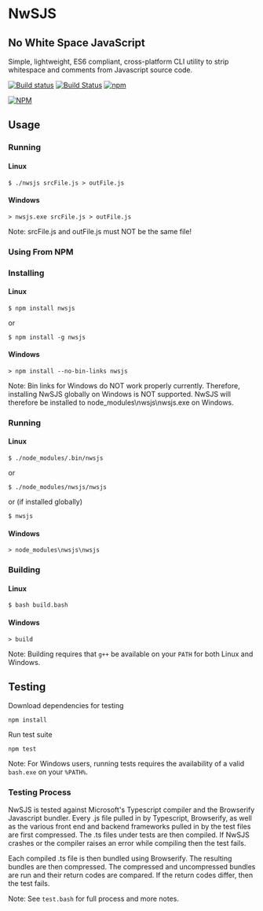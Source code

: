 # NwSJS

## No White Space JavaScript
Simple, lightweight, ES6 compliant, cross-platform CLI utility to strip whitespace and comments from Javascript source code.  

[![Build status](https://ci.appveyor.com/api/projects/status/j59s8ni4iimacqkt?svg=true)](https://ci.appveyor.com/project/chgibb/nwsjs)
[![Build Status](https://travis-ci.org/chgibb/NwSJS.svg?branch=master)](https://travis-ci.org/chgibb/NwSJS)
[![npm](https://img.shields.io/npm/dt/nwsjs.svg)]()

[![NPM](https://nodei.co/npm/nwsjs.png?downloads=true&downloadRank=true&stars=true)](https://nodei.co/npm/nwsjs/)

## Usage
### Running
#### Linux
``` 
$ ./nwsjs srcFile.js > outFile.js
```
#### Windows
``` 
> nwsjs.exe srcFile.js > outFile.js
```
Note: srcFile.js and outFile.js must NOT be the same file!  
### Using From NPM  
### Installing
#### Linux
```
$ npm install nwsjs
```
or
```
$ npm install -g nwsjs
```
#### Windows
```
> npm install --no-bin-links nwsjs
```
Note: Bin links for Windows do NOT work properly currently. Therefore, installing NwSJS globally on Windows is NOT supported. NwSJS will therefore be installed to  node_modules\nwsjs\nwsjs.exe on Windows.

### Running
#### Linux
```
$ ./node_modules/.bin/nwsjs
```
or
```
$ ./node_modules/nwsjs/nwsjs
```
or (if installed globally)
```
$ nwsjs
```
#### Windows
```
> node_modules\nwsjs\nwsjs
```

### Building
#### Linux
```
$ bash build.bash
```
#### Windows
```
> build
```
Note: Building requires that ```g++``` be available on your ```PATH``` for both Linux and Windows.

## Testing
Download dependencies for testing
```
npm install
```

Run test suite
```
npm test
```
Note: For Windows users, running tests requires the availability of a valid ```bash.exe``` on your ```%PATH%```.

### Testing Process
NwSJS is tested against Microsoft's Typescript compiler and the Browserify Javascript bundler. Every .js file pulled in by Typescript, Browserify, as well as the various front end and backend frameworks pulled in by the test files are first compressed. The .ts files under tests are then compiled. If NwSJS crashes or the compiler raises an error while compiling then the test fails.  

Each compiled .ts file is then bundled using Browserify. The resulting bundles are then compressed. The compressed and uncompressed bundles are run and their return codes are compared. If the return codes differ, then the test fails.

Note: See ```test.bash``` for full process and more notes.
